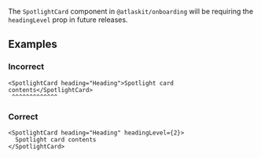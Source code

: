 The `SpotlightCard` component in `@atlaskit/onboarding` will be requiring the `headingLevel` prop in future releases.

## Examples

### Incorrect

```tsx
<SpotlightCard heading="Heading">Spotlight card contents</SpotlightCard>
 ^^^^^^^^^^^^^
```

### Correct

```tsx
<SpotlightCard heading="Heading" headingLevel={2}>
  Spotlight card contents
</SpotlightCard>
```
